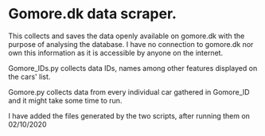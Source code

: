 # Gomore.dk data scraper.

This collects and saves the data openly available on gomore.dk with the purpose of analysing the database. I have no connection to gomore.dk nor own this information as it is accessible by anyone on the internet.

Gomore_IDs.py collects data IDs, names among other features displayed on the cars' list.

Gomore.py collects data from every individual car gathered in Gomore_ID and it might take some time to run.

I have added the files generated by the two scripts, after running them on 02/10/2020
